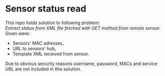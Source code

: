Sensor status read
======
This repo holds solution to following problem:  
_Extract status from XML file fetched with GET method from remote sensor._  
Given were:
  * Sensors' MAC adresses,
  * URL to sensors' hub,
  * Template XML received from sensor.
  
Due to obvious security reasons username, password, MACs and service URL are not included in this solution.
